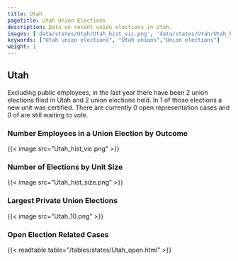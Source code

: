 ```yaml
---
title: Utah
pagetitle: Utah Union Elections
description: Data on recent union elections in Utah.
images: ['data/states/Utah/Utah_hist_vic.png', 'data/states/Utah/Utah_hist_size.png', 'data/states/Utah/Utah_10.png']
keywords: ["Utah union elections", "Utah unions","Union elections"]
weight: 1
---
```

##  Utah

Excluding public employees, in the last year there have been 2 union elections filed in Utah and 2 union elections held. In 1 of those elections a new unit was certified. There are currently 0 open representation cases and 0 of are still waiting to vote.

### Number Employees in a Union Election by Outcome
{{< image src="Utah_hist_vic.png" >}}

### Number of Elections by Unit Size
{{< image src="Utah_hist_size.png" >}}

### Largest Private Union Elections
{{< image src="Utah_10.png" >}}

### Open Election Related Cases
{{< readtable table="/tables/states/Utah_open.html" >}}


